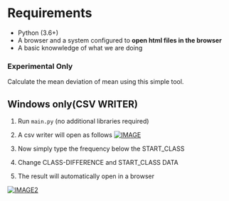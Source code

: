 # Requirements

- Python (3.6+)
- A browser and a system configured to **open html files in the browser**
- A basic knowwledge of what we are doing

### Experimental Only

Calculate the mean deviation of mean using this simple tool.

 ## Windows only(CSV WRITER)
 
 1. Run `main.py` (no additional libraries required)
 2. A csv writer will open as follows
 [![IMAGE](https://i.imgur.com/Iu8pzEA.png "IMAGE")](https://i.imgur.com/Iu8pzEA.png "IMAGE")
 
 3. Now simply type the frequency below  the START_CLASS
 4. Change CLASS-DIFFERENCE and START_CLASS DATA 
 5. The result will automatically open in a browser
 
 [![IMAGE2](https://i.imgur.com/hjPEPIA.png "IMAGE2")](https://i.imgur.com/hjPEPIA.png "IMAGE2")
